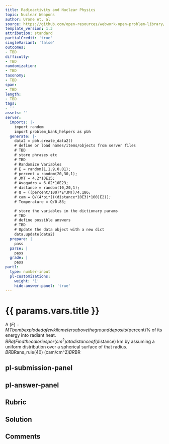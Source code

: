 ```yaml
---
title: Radioactivity and Nuclear Physics
topic: Nuclear Weapons
author: Urone et. al
source: https://github.com/open-resources/webwork-open-problem-library/tree/master/Contrib/BrockPhysics/College_Physics_Urone/32.Medical_Applications_of_Nuclear_Physics/32-07.Nuclear_Weapons/NU_U17-32-07-010.pg
template_version: 1.3
attribution: standard
partialCredit: 'true'
singleVariant: 'false'
outcomes:
- TBD
difficulty:
- TBD
randomization:
- TBD
taxonomy:
- TBD
span:
- TBD
length:
- TBD
tags:
- ''
assets: ''
server:
  imports: |-
    import random
    import problem_bank_helpers as pbh
  generate: |-
    data2 = pbh.create_data2()
    # define or load names/items/objects from server files
    # TBD
    # store phrases etc
    # TBD
    # Randomize Variables
    # E = random(1,1.9,0.01);
    # percent = random(20,30,1);
    # JMT = 4.2*10E15;
    # Avogadro = 6.02*10E23;
    # distance = random(10,20,1);
    # Q = ((percent/100)*E*JMT)/4.186;
    # cam = Q/(4*pi*(((distance*10E3)*100)E2));
    # Temperature = Q/0.83;

    # store the variables in the dictionary params
    # TBD
    # define possible answers
    # TBD
    # Update the data object with a new dict
    data.update(data2)
  prepare: |
    pass
  parse: |
    pass
  grade: |
    pass
part1:
  type: number-input
  pl-customizations:
    weight: '1'
    hide-answer-panel: 'true'
---
```


# {{ params.vars.title }} 


A ($E)-MT bomb exploded a few kilometers above the ground deposits ($percent)% of its energy into radiant heat. $BRa) Find the calories per (cm^2) at a distance of ($distance) km by assuming a uniform distribution over a spherical surface of that radius. $BR$BRans_rule(40) (cam/cm^2)$BR$BR


## pl-submission-panel 


## pl-answer-panel 


## Rubric 


## Solution 


## Comments 



